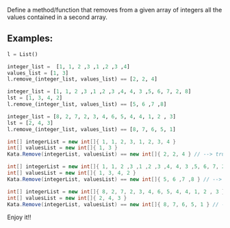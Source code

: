 Define a method/function that removes from a given array of integers all the values contained in a second array.

## Examples:
```python
l = List()

integer_list =  [1, 1, 2 ,3 ,1 ,2 ,3 ,4]
values_list = [1, 3]
l.remove_(integer_list, values_list) == [2, 2, 4]

integer_list = [1, 1, 2 ,3 ,1 ,2 ,3 ,4, 4, 3 ,5, 6, 7, 2, 8]
lst = [1, 3, 4, 2]
l.remove_(integer_list, values_list) == [5, 6 ,7 ,8]

integer_list = [8, 2, 7, 2, 3, 4, 6, 5, 4, 4, 1, 2 , 3]
lst = [2, 4, 3]
l.remove_(integer_list, values_list) == [8, 7, 6, 5, 1]
```
```csharp
int[] integerList = new int[]{ 1, 1, 2, 3, 1, 2, 3, 4 }
int[] valuesList = new int[]{ 1, 3 }
Kata.Remove(integerList, valuesList) == new int[]{ 2, 2, 4 } // --> true

int[] integerList = new int[]{ 1, 1, 2 ,3 ,1 ,2 ,3 ,4, 4, 3 ,5, 6, 7, 2, 8 }
int[] valuesList = new int[]{ 1, 3, 4, 2 }
Kata.Remove(integerList, valuesList) == new int[]{ 5, 6 ,7 ,8 } // --> true

int[] integerList = new int[]{ 8, 2, 7, 2, 3, 4, 6, 5, 4, 4, 1, 2 , 3 }
int[] valuesList = new int[]{ 2, 4, 3 }
Kata.Remove(integerList, valuesList) == new int[]{ 8, 7, 6, 5, 1 } // --> true
```
Enjoy it!!

